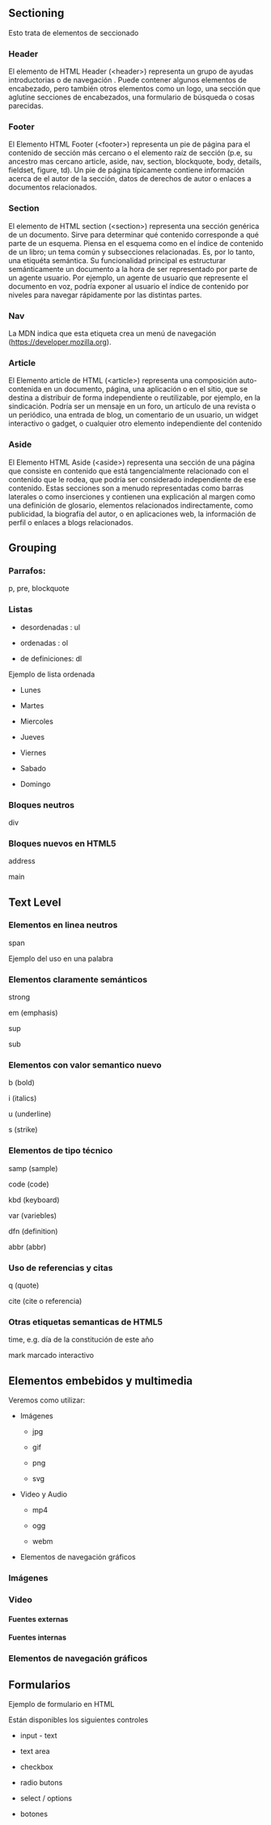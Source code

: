 ## Sectioning 

Esto trata de elementos de seccionado 

 

### Header 

El elemento de HTML Header (&lt;header&gt;) representa un grupo de ayudas introductorias o de navegación . Puede contener algunos elementos de encabezado, pero también otros elementos como un logo, una sección que aglutine secciones de encabezados, una formulario de búsqueda o cosas parecidas. 

 

### Footer 

El Elemento HTML Footer (&lt;footer&gt;) representa un pie de página para el contenido de sección más cercano o el elemento raíz de sección (p.e, su ancestro mas cercano article, aside, nav, section, blockquote, body, details, fieldset, figure, td). Un pie de página típicamente contiene información acerca de el autor de la sección, datos de derechos de autor o enlaces a documentos relacionados. 

 

### Section 

El elemento de HTML section (&lt;section&gt;) representa una sección genérica de un documento. Sirve para determinar qué contenido corresponde a qué parte de un esquema. Piensa en el esquema como en el índice de contenido de un libro; un tema común y subsecciones relacionadas. Es, por lo tanto, una etiquéta semántica. Su funcionalidad principal es estructurar semánticamente un documento a la hora de ser representado por parte de un agente usuario. Por ejemplo, un agente de usuario que represente el documento en voz, podría exponer al usuario el índice de contenido por niveles para navegar rápidamente por las distintas partes. 

 

### Nav 

La MDN indica que esta etiqueta crea un menú de navegación (https://developer.mozilla.org). 

 

### Article 

El Elemento article de HTML (&lt;article&gt;) representa una composición auto-contenida en un documento, página, una aplicación o en el sitio, que se destina a distribuir de forma independiente o reutilizable, por ejemplo, en la sindicación. Podría ser un mensaje en un foro, un artículo de una revista o un periódico, una entrada de blog, un comentario de un usuario, un widget interactivo o gadget, o cualquier otro elemento independiente del contenido 

 

### Aside 

El Elemento HTML Aside (&lt;aside&gt;) representa una sección de una página que consiste en contenido que está tangencialmente relacionado con el contenido que le rodea, que podría ser considerado independiente de ese contenido. Estas secciones son a menudo representadas como barras laterales o como inserciones y contienen una explicación al margen como una definición de glosario, elementos relacionados indirectamente, como publicidad, la biografía del autor, o en aplicaciones web, la información de perfil o enlaces a blogs relacionados. 

 

## Grouping 

 

### Parrafos:  

p, pre, blockquote 

                             

### Listas 

- desordenadas : ul 

- ordenadas : ol 

- de definiciones: dl 

 

Ejemplo de lista ordenada 

- Lunes 

- Martes 

- Miercoles 

- Jueves 

- Viernes 

- Sabado 

- Domingo 

 

### Bloques neutros 

div 

 

### Bloques nuevos en HTML5 

address 

main 

 

## Text Level 

 

### Elementos en linea neutros 

span 

Ejemplo del uso en una palabra 

 

### Elementos claramente semánticos 

strong 

em (emphasis) 

sup 

sub 

 

### Elementos con valor semantico nuevo 

b (bold) 

i (italics) 

u (underline) 

s (strike) 

 

### Elementos de tipo técnico 

samp (sample) 

code (code) 

kbd (keyboard) 

var (variebles) 

dfn (definition) 

abbr (abbr) 

 

### Uso de referencias y citas 

q (quote) 

cite (cite o referencia) 

 

### Otras etiquetas semanticas de HTML5 

time, e.g. día de la constitución de este año 

mark marcado interactivo 

 

## Elementos embebidos y multimedia 

Veremos como utilizar: 

 

- Imágenes 

    - jpg 

    - gif 

    - png 

    - svg 

- Video y Audio 

    - mp4 

    - ogg 

    - webm 

- Elementos de navegación gráficos 

 

### Imágenes 

 

### Video 

#### Fuentes externas 

#### Fuentes internas 

 

### Elementos de navegación gráficos 

 

## Formularios 

Ejemplo de formulario en HTML 

 

Están disponibles los siguientes controles 

- input - text 

- text area 

- checkbox 

- radio butons 

- select / options 

- botones 